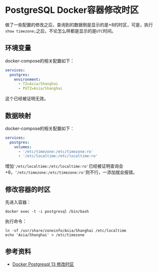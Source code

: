 # PostgreSQL Docker容器修改时区

做了一些配置的修改之后，查询到的数据倒是显示的是+8的时区，可是，执行`show timezone;`之后，不论怎么样都是显示的是`UTC`时间。

## 环境变量

docker-compose的相关配置如下：

```yml
services:
  postgres:
    environment:
      - TZ=Asia/Shanghai
      - PGTZ=Asia/Shanghai
```

这个已经被证明无效。

## 数据映射

docker-compose的相关配置如下：

```yml
services:
  postgres:
    volumes:
      - '/etc/timezone:/etc/timezone:ro'
      - '/etc/localtime:/etc/localtime:ro'
```

增加`'/etc/localtime:/etc/localtime:ro'`已经被证明查询会+8，`'/etc/timezone:/etc/timezone:ro'`则不行，一添加就会报错。

## 修改容器的时区

先进入容器：

```shell
docker exec -t -i postgresql /bin/bash
```

执行命令：

```shell
ln -sf /usr/share/zoneinfo/Asia/Shanghai /etc/localtime
echo 'Asia/Shanghai' > /etc/timezone
```

## 参考资料

- [Docker Postgresql 13 修改时区](https://www.jianshu.com/p/9fe66f7be488)
